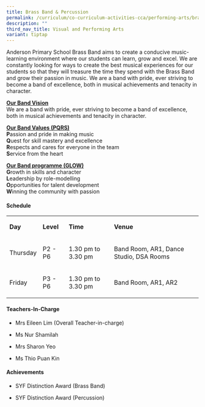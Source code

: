 ```yaml
---
title: Brass Band & Percussion
permalink: /curriculum/co-curriculum-activities-cca/performing-arts/brass-band/
description: ""
third_nav_title: Visual and Performing Arts
variant: tiptap
---
```

<p>Anderson Primary School Brass Band aims to create a conducive music-learning
environment where our students can learn, grow and excel. We are constantly
looking for ways to create the best musical experiences for our students
so that they will treasure the time they spend with the Brass Band and
grow their passion in music. We are a band with pride, ever striving to
become a band of excellence, both in musical achievements and tenacity
in character.</p>
<p><strong><u>Our Band Vision<br></u></strong>We are a band with pride, ever
striving to become a band of excellence, both in musical achievements and
tenacity in character.</p>
<p><strong><u>Our Band Values (PQRS)<br></u>P</strong>assion and pride in
making music
<br><strong>Q</strong>uest for skill mastery and excellence
<br><strong>R</strong>espects and cares for everyone in the team
<br><strong>S</strong>ervice from the heart</p>
<p><strong><u>Our Band programme (GLOW)<br></u>G</strong>rowth in skills
and character
<br><strong>L</strong>eadership by role-modelling
<br><strong>O</strong>pportunities for talent development
<br><strong>W</strong>inning the community with passion</p>
<h4><strong>Schedule</strong></h4>
<table style="minWidth: 100px">
<colgroup>
<col>
<col>
<col>
<col>
</colgroup>
<tbody>
<tr>
<td rowspan="1" colspan="1">
<p><strong>Day</strong>
</p>
</td>
<td rowspan="1" colspan="1">
<p><strong>Level</strong>
</p>
</td>
<td rowspan="1" colspan="1">
<p><strong>Time</strong>
</p>
</td>
<td rowspan="1" colspan="1">
<p><strong>Venue</strong>
</p>
</td>
</tr>
<tr>
<td rowspan="1" colspan="1">
<p>Thursday</p>
</td>
<td rowspan="1" colspan="1">
<p>P2 - P6</p>
</td>
<td rowspan="1" colspan="1">
<p>1.30 pm to 3.30 pm</p>
</td>
<td rowspan="1" colspan="1">
<p>Band Room, AR1, Dance Studio, DSA Rooms
<br>
</p>
</td>
</tr>
<tr>
<td rowspan="1" colspan="1">
<p>Friday</p>
</td>
<td rowspan="1" colspan="1">
<p>P3 - P6</p>
</td>
<td rowspan="1" colspan="1">
<p>1.30 pm to 3.30 pm</p>
</td>
<td rowspan="1" colspan="1">
<p>Band Room, AR1, AR2</p>
</td>
</tr>
</tbody>
</table>
<h4><strong>Teachers-In-Charge</strong></h4>
<ul data-tight="true" class="tight">
<li>
<p>Mrs Eileen Lim (Overall Teacher-in-charge)</p>
</li>
<li>
<p>Ms Nur Shamilah</p>
</li>
<li>
<p>Mrs Sharon Yeo</p>
</li>
<li>
<p>Ms Thio Puan Kin</p>
</li>
</ul>
<p></p>
<h4><strong>Achievements</strong></h4>
<ul data-tight="true" class="tight">
<li>
<p>SYF Distinction Award (Brass Band)</p>
</li>
<li>
<p>SYF Distinction Award (Percussion)</p>
</li>
</ul>
<p></p>
<p></p>